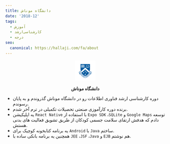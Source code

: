 ```yaml
---
title: دانشگاه موناش
date: '2018-12'
tags:
  - آموزش
  - کارشناسی‌ارشد
  - درجه
seo:
  canonical: https://hallaji.com/fa/about
---
```

<p align='center'>
  <img src='/stories/monash-university/monash.png' height='64' />
</p>
<p align='center'>
  <b>دانشگاه موناش</b>
</p>

* دوره کارشناسی ارشد فناوری اطلاعات رو در دانشگاه موناش گذروندم و به پایان رسوندم.
* برنده دوره کارآموزی صنعتی تحصیلات تکمیلی در ترم آخر شدم.
* یه اپلیکیشن `React Native` با استفاده از `Expo SDK` ،`SQLite` و `Google Maps` توسعه دادم که هدفش ارتقای سلامت جسمی کودکان از طریق تشویق فعالیت های بدنی هستش.
* یه برنامه کتابخونه کوچیک برای `Android`  با `Java` ساختم.
* همچنین یه برنامه بانکی ساده با `JEE` ،`JSF` ،`Java` و `EJB` هم نوشتم.
